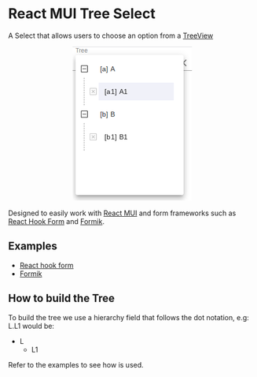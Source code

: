 # React MUI Tree Select

A Select that allows users to choose an option from a [TreeView](https://material-ui.com/components/tree-view/)

<div align="center">
  <img src="https://raw.githubusercontent.com/djheroez/mui-tree-select/main/docs/tree_preview.png" alt="Tree Preview" />
</div>

Designed to easily work with [React MUI](https://material-ui.com/) and form frameworks such
as [React Hook Form](https://react-hook-form.com/) and [Formik](https://formik.org).

## Examples

- [React hook form](https://github.com/djheroez/mui-tree-select/tree/main/examples/rhf-int)
- [Formik](https://github.com/djheroez/mui-tree-select/tree/main/examples/formik-int)

## How to build the Tree

To build the tree we use a hierarchy field that follows the dot notation, e.g:
L.L1 would be:

- L
  - L1

Refer to the examples to see how is used.
